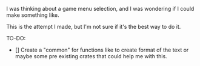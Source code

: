 I was thinking about a game menu selection, and I was wondering if I could make something like.

This is the attempt I made, but I'm not sure if it's the best way to do it.

TO-DO: 

- [] Create a "common" for functions like to create format of the text or maybe some pre existing crates that could help me with this.

